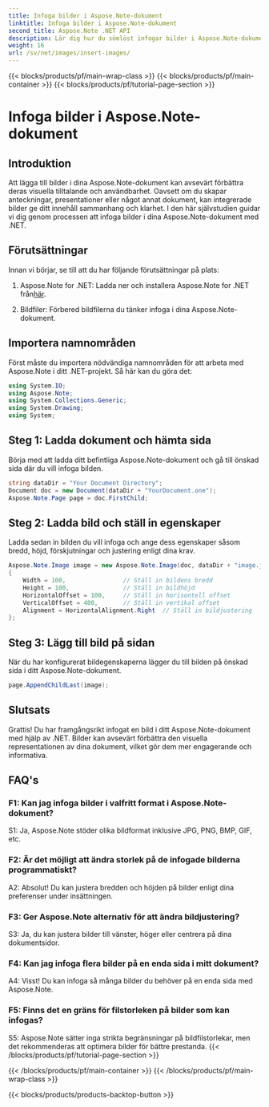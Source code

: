 ```yaml
---
title: Infoga bilder i Aspose.Note-dokument
linktitle: Infoga bilder i Aspose.Note-dokument
second_title: Aspose.Note .NET API
description: Lär dig hur du sömlöst infogar bilder i Aspose.Note-dokument med hjälp av .NET för förbättrat visuellt innehåll. Följ vår steg-för-steg-guide för enkel integration.
weight: 16
url: /sv/net/images/insert-images/
---
```


{{< blocks/products/pf/main-wrap-class >}}
{{< blocks/products/pf/main-container >}}
{{< blocks/products/pf/tutorial-page-section >}}

# Infoga bilder i Aspose.Note-dokument

## Introduktion

Att lägga till bilder i dina Aspose.Note-dokument kan avsevärt förbättra deras visuella tilltalande och användbarhet. Oavsett om du skapar anteckningar, presentationer eller något annat dokument, kan integrerade bilder ge ditt innehåll sammanhang och klarhet. I den här självstudien guidar vi dig genom processen att infoga bilder i dina Aspose.Note-dokument med .NET.

## Förutsättningar

Innan vi börjar, se till att du har följande förutsättningar på plats:

1.  Aspose.Note for .NET: Ladda ner och installera Aspose.Note for .NET från[här](https://releases.aspose.com/note/net/).
   
2. Bildfiler: Förbered bildfilerna du tänker infoga i dina Aspose.Note-dokument.

## Importera namnområden

Först måste du importera nödvändiga namnområden för att arbeta med Aspose.Note i ditt .NET-projekt. Så här kan du göra det:

```csharp
using System.IO;
using Aspose.Note;
using System.Collections.Generic;
using System.Drawing;
using System;
```

## Steg 1: Ladda dokument och hämta sida

Börja med att ladda ditt befintliga Aspose.Note-dokument och gå till önskad sida där du vill infoga bilden.

```csharp
string dataDir = "Your Document Directory";
Document doc = new Document(dataDir + "YourDocument.one");
Aspose.Note.Page page = doc.FirstChild;
```

## Steg 2: Ladda bild och ställ in egenskaper

Ladda sedan in bilden du vill infoga och ange dess egenskaper såsom bredd, höjd, förskjutningar och justering enligt dina krav.

```csharp
Aspose.Note.Image image = new Aspose.Note.Image(doc, dataDir + "image.jpg")
{
    Width = 100,                // Ställ in bildens bredd
    Height = 100,               // Ställ in bildhöjd
    HorizontalOffset = 100,     // Ställ in horisontell offset
    VerticalOffset = 400,       // Ställ in vertikal offset
    Alignment = HorizontalAlignment.Right  // Ställ in bildjustering
};
```

## Steg 3: Lägg till bild på sidan

När du har konfigurerat bildegenskaperna lägger du till bilden på önskad sida i ditt Aspose.Note-dokument.

```csharp
page.AppendChildLast(image);
```

## Slutsats

Grattis! Du har framgångsrikt infogat en bild i ditt Aspose.Note-dokument med hjälp av .NET. Bilder kan avsevärt förbättra den visuella representationen av dina dokument, vilket gör dem mer engagerande och informativa.

## FAQ's

### F1: Kan jag infoga bilder i valfritt format i Aspose.Note-dokument?

S1: Ja, Aspose.Note stöder olika bildformat inklusive JPG, PNG, BMP, GIF, etc.

### F2: Är det möjligt att ändra storlek på de infogade bilderna programmatiskt?

A2: Absolut! Du kan justera bredden och höjden på bilder enligt dina preferenser under insättningen.

### F3: Ger Aspose.Note alternativ för att ändra bildjustering?

S3: Ja, du kan justera bilder till vänster, höger eller centrera på dina dokumentsidor.

### F4: Kan jag infoga flera bilder på en enda sida i mitt dokument?

A4: Visst! Du kan infoga så många bilder du behöver på en enda sida med Aspose.Note.

### F5: Finns det en gräns för filstorleken på bilder som kan infogas?

S5: Aspose.Note sätter inga strikta begränsningar på bildfilstorlekar, men det rekommenderas att optimera bilder för bättre prestanda.
{{< /blocks/products/pf/tutorial-page-section >}}

{{< /blocks/products/pf/main-container >}}
{{< /blocks/products/pf/main-wrap-class >}}

{{< blocks/products/products-backtop-button >}}

